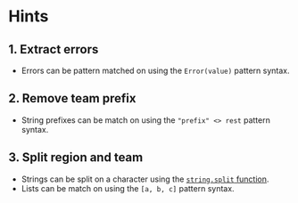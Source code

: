 # Hints

## 1. Extract errors

- Errors can be pattern matched on using the `Error(value)` pattern syntax.

## 2. Remove team prefix

- String prefixes can be match on using the `"prefix" <> rest` pattern syntax.

## 3. Split region and team

- Strings can be split on a character using the [`string.split` function][split].
- Lists can be match on using the `[a, b, c]` pattern syntax.

[split]: https://hexdocs.pm/gleam_stdlib/gleam/string.html#split